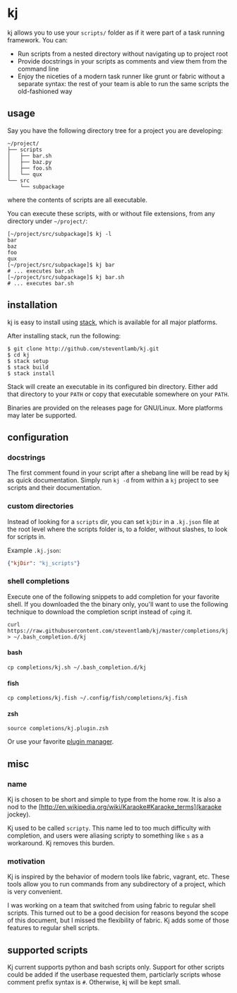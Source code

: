 # kj

kj allows you to use your `scripts/` folder as if it were part of a task running framework. You can:

* Run scripts from a nested directory without navigating up to project root
* Provide docstrings in your scripts as comments and view them from the command line
* Enjoy the niceties of a modern task runner like grunt or fabric without a separate syntax: the rest of your team is able to run the same scripts the old-fashioned way

## usage

Say you have the following directory tree for a project you are developing:

```
~/project/
├── scripts
│   ├── bar.sh
│   ├── baz.py
│   ├── foo.sh
│   └── qux
└── src
    └── subpackage
```

where the contents of scripts are all executable.

You can execute these scripts, with or without file extensions, from any directory under `~/project/`:
```
[~/project/src/subpackage]$ kj -l
bar
baz
foo
qux
[~/project/src/subpackage]$ kj bar
# ... executes bar.sh
[~/project/src/subpackage]$ kj bar.sh
# ... executes bar.sh

```

## installation

kj is easy to install using [stack](http://docs.haskellstack.org/en/stable/README/#how-to-install), which is available for all major platforms.

After installing stack, run the following:
```
$ git clone http://github.com/steventlamb/kj.git
$ cd kj
$ stack setup
$ stack build
$ stack install
```

Stack will create an executable in its configured bin directory. Either add that directory to your `PATH` or copy that executable somewhere on your `PATH`.

Binaries are provided on the releases page for GNU/Linux. More platforms may later be supported.

## configuration

### docstrings

The first comment found in your script after a shebang line will be read by kj as quick documentation. Simply run `kj -d` from within a `kj` project to see scripts and their documentation.

### custom directories

Instead of looking for a `scripts` dir, you can set `kjDir` in a `.kj.json` file at the root level where the scripts folder is, to a folder, without slashes, to look for scripts in.

Example `.kj.json`:
```json
{"kjDir": "kj_scripts"}
```

### shell completions

Execute one of the following snippets to add completion for your favorite shell. If you downloaded the the binary only, you'll want to use the following technique to download the completion script instead of `cp`ing it.

 ```shell
curl https://raw.githubusercontent.com/steventlamb/kj/master/completions/kj.sh > ~/.bash_completion.d/kj
```

#### bash

```shell
cp completions/kj.sh ~/.bash_completion.d/kj
```

#### fish

```shell
cp completions/kj.fish ~/.config/fish/completions/kj.fish
```

#### zsh

```shell
source completions/kj.plugin.zsh
```
Or use your favorite [plugin manager](https://wiki.archlinux.org/index.php/Zsh#Configuration_Frameworks).

## misc

### name

Kj is chosen to be short and simple to type from the home row. It is also a nod to the [http://en.wikipedia.org/wiki/Karaoke#Karaoke_terms](karaoke jockey).

Kj used to be called `scripty`. This name led to too much difficulty with completion, and users were aliasing scripty to something like `s` as a workaround. Kj removes this burden.

### motivation

Kj is inspired by the behavior of modern tools like fabric, vagrant, etc.
These tools allow you to run commands from any subdirectory of a project, which is very
convenient.

I was working on a team that switched from using fabric to regular shell scripts. This turned out to be a good decision for reasons beyond the scope of this document, but I missed the flexibility of fabric. Kj adds some of those features to regular shell scripts.

## supported scripts

Kj current supports python and bash scripts only. Support for other scripts could be added if the userbase requested them, particlarly scripts whose comment prefix syntax is `#`. Otherwise, kj will be kept small.

